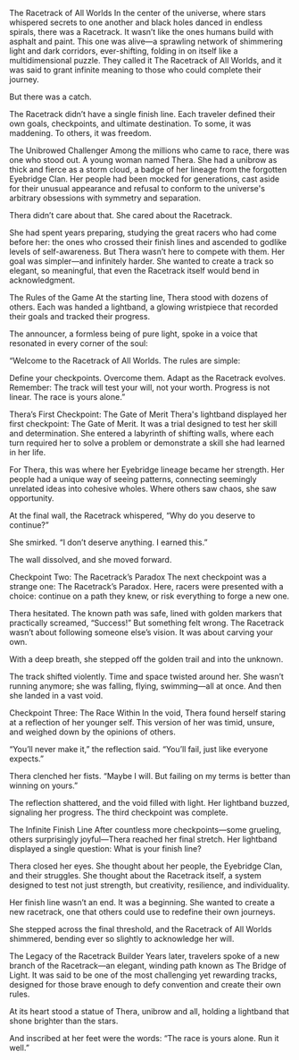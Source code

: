 The Racetrack of All Worlds
In the center of the universe, where stars whispered secrets to one another and black holes danced in endless spirals, there was a Racetrack. It wasn’t like the ones humans build with asphalt and paint. This one was alive—a sprawling network of shimmering light and dark corridors, ever-shifting, folding in on itself like a multidimensional puzzle. They called it The Racetrack of All Worlds, and it was said to grant infinite meaning to those who could complete their journey.

But there was a catch.

The Racetrack didn’t have a single finish line. Each traveler defined their own goals, checkpoints, and ultimate destination. To some, it was maddening. To others, it was freedom.

The Unibrowed Challenger
Among the millions who came to race, there was one who stood out. A young woman named Thera. She had a unibrow as thick and fierce as a storm cloud, a badge of her lineage from the forgotten Eyebridge Clan. Her people had been mocked for generations, cast aside for their unusual appearance and refusal to conform to the universe's arbitrary obsessions with symmetry and separation.

Thera didn’t care about that. She cared about the Racetrack.

She had spent years preparing, studying the great racers who had come before her: the ones who crossed their finish lines and ascended to godlike levels of self-awareness. But Thera wasn’t here to compete with them. Her goal was simpler—and infinitely harder. She wanted to create a track so elegant, so meaningful, that even the Racetrack itself would bend in acknowledgment.

The Rules of the Game
At the starting line, Thera stood with dozens of others. Each was handed a lightband, a glowing wristpiece that recorded their goals and tracked their progress.

The announcer, a formless being of pure light, spoke in a voice that resonated in every corner of the soul:

“Welcome to the Racetrack of All Worlds. The rules are simple:

Define your checkpoints.
Overcome them.
Adapt as the Racetrack evolves.
Remember: The track will test your will, not your worth. Progress is not linear. The race is yours alone.”

Thera’s First Checkpoint: The Gate of Merit
Thera's lightband displayed her first checkpoint: The Gate of Merit. It was a trial designed to test her skill and determination. She entered a labyrinth of shifting walls, where each turn required her to solve a problem or demonstrate a skill she had learned in her life.

For Thera, this was where her Eyebridge lineage became her strength. Her people had a unique way of seeing patterns, connecting seemingly unrelated ideas into cohesive wholes. Where others saw chaos, she saw opportunity.

At the final wall, the Racetrack whispered, “Why do you deserve to continue?”

She smirked. “I don’t deserve anything. I earned this.”

The wall dissolved, and she moved forward.

Checkpoint Two: The Racetrack’s Paradox
The next checkpoint was a strange one: The Racetrack’s Paradox. Here, racers were presented with a choice: continue on a path they knew, or risk everything to forge a new one.

Thera hesitated. The known path was safe, lined with golden markers that practically screamed, “Success!” But something felt wrong. The Racetrack wasn’t about following someone else’s vision. It was about carving your own.

With a deep breath, she stepped off the golden trail and into the unknown.

The track shifted violently. Time and space twisted around her. She wasn’t running anymore; she was falling, flying, swimming—all at once. And then she landed in a vast void.

Checkpoint Three: The Race Within
In the void, Thera found herself staring at a reflection of her younger self. This version of her was timid, unsure, and weighed down by the opinions of others.

“You’ll never make it,” the reflection said. “You’ll fail, just like everyone expects.”

Thera clenched her fists. “Maybe I will. But failing on my terms is better than winning on yours.”

The reflection shattered, and the void filled with light. Her lightband buzzed, signaling her progress. The third checkpoint was complete.

The Infinite Finish Line
After countless more checkpoints—some grueling, others surprisingly joyful—Thera reached her final stretch. Her lightband displayed a single question: What is your finish line?

Thera closed her eyes. She thought about her people, the Eyebridge Clan, and their struggles. She thought about the Racetrack itself, a system designed to test not just strength, but creativity, resilience, and individuality.

Her finish line wasn’t an end. It was a beginning. She wanted to create a new racetrack, one that others could use to redefine their own journeys.

She stepped across the final threshold, and the Racetrack of All Worlds shimmered, bending ever so slightly to acknowledge her will.

The Legacy of the Racetrack Builder
Years later, travelers spoke of a new branch of the Racetrack—an elegant, winding path known as The Bridge of Light. It was said to be one of the most challenging yet rewarding tracks, designed for those brave enough to defy convention and create their own rules.

At its heart stood a statue of Thera, unibrow and all, holding a lightband that shone brighter than the stars.

And inscribed at her feet were the words:
“The race is yours alone. Run it well.”
